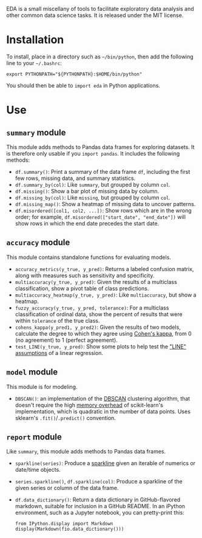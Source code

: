 EDA is a small miscellany of tools to facilitate exploratory data analysis and other common data science tasks. It is released under the MIT license.

# Installation

To install, place in a directory such as `~/bin/python`, then add the following line to your `~/.bashrc`:

``` {.bash}
export PYTHONPATH="${PYTHONPATH}:$HOME/bin/python"
```

You should then be able to `import eda` in Python applications.

# Use

## `summary` module

This module adds methods to Pandas data frames for exploring datasets. It is therefore only usable if you `import pandas`. It includes the following methods:

* `df.summary()`: Print a summary of the data frame `df`, including the first few rows, missing data, and summary statistics.
* `df.summary_by(col)`: Like `summary`, but grouped by column `col`.
* `df.missing()`: Show a bar plot of missing data by column.
* `df.missing_by(col)`: Like `missing`, but grouped by column `col`.
* `df.missing_map()`: Show a heatmap of missing data to uncover patterns.
* `df.misordered([col1, col2, ...])`: Show rows which are in the wrong order; for example, `df.misordered(["start_date", "end_date"])` will show rows in which the end date precedes the start date.

## `accuracy` module

This module contains standalone functions for evaluating models.

* `accuracy_metrics(y_true, y_pred)`: Returns a labeled confusion matrix, along with measures such as sensitivity and specificity.
* `multiaccuracy(y_true, y_pred)`: Given the results of a multiclass classification, show a pivot table of class predictions.
* `multiaccuracy_heatmap(y_true, y_pred)`: Like `multiaccuracy`, but show a heatmap.
* `fuzzy_accuracy(y_true, y_pred, tolerance)`: For a multiclass classification of ordinal data, show the percent of results that were within `tolerance` of the true class.
* `cohens_kappa(y_pred1, y_pred2)`: Given the results of two models, calculate the degree to which they agree using [Cohen's kappa](https://en.wikipedia.org/wiki/Cohen%27s_kappa), from 0 (no agreement) to 1 (perfect agreement).
* `test_LINE(y_true, y_pred)`: Show some plots to help test the ["LINE" assumptions](http://people.duke.edu/~rnau/testing.htm) of a linear regression.

## `model` module

This module is for modeling.

* `DBSCAN()`: an implementation of the [DBSCAN](https://en.wikipedia.org/wiki/DBSCAN) clustering algorithm, that doesn't require the high [memory overhead](https://stackoverflow.com/q/16381577) of scikit-learn's implementation, which is quadratic in the number of data points. Uses sklearn's `.fit()`/`.predict()` convention.

## `report` module

Like `summary`, this module adds methods to Pandas data frames.

* `sparkline(series)`: Produce a [sparkline](https://www.edwardtufte.com/bboard/q-and-a-fetch-msg?msg_id=0001OR&topic_id=1) given an iterable of numerics or date/time objects.
* `series.sparkline()`, `df.sparkline(col)`: Produce a sparkline of the given series or column of the data frame.
* `df.data_dictionary()`: Return a data dictionary in GitHub-flavored markdown, suitable for inclusion in a GitHub README. In an iPython environment, such as a Jupyter notebook, you can pretty-print this:

	```
	from IPython.display import Markdown
	display(Markdown(fio.data_dictionary()))
	```
